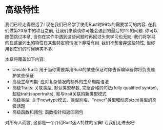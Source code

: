 # 高级特性

我们已经走得很远了! 现在我们已经学了使用Rust时99%的需要学习的内容. 在我们做第20章中的项目之前, 让我们来谈谈你可能会遇到的最后的1%的问题. 你可以随便跳过本章, 当你在实作中遇到这些问题时再回过头来学习也无妨; 我们将学习的在这里列出的特性在某些特定的情况下非常有用. 我们不想舍弃这些特性, 但你用到它们的时候确实不多.

本章将覆盖如下内容:

* Unsafe Rust: 用于当你需要弃用Rust的某些保证时你告诉编译器你将负责维护某些保证
* 高级生命周期: 应对复杂情况的额外的生命周期语法
* 高级Traits: 关联类型, 默认类型参数, 完全合格的句法(fully qualified
  syntax), 超级trait(supertraits), 和与trait关联的新类型模式 
* 高级类型: 关于newtype模式、类型别名、"never"类型和动态sized类型的高级话题
* 高级函数和闭包: 函数指针和返回闭包

对所有人而言, 这都是一个介绍Rust迷人特性的宝典! 让我们走进去吧!
